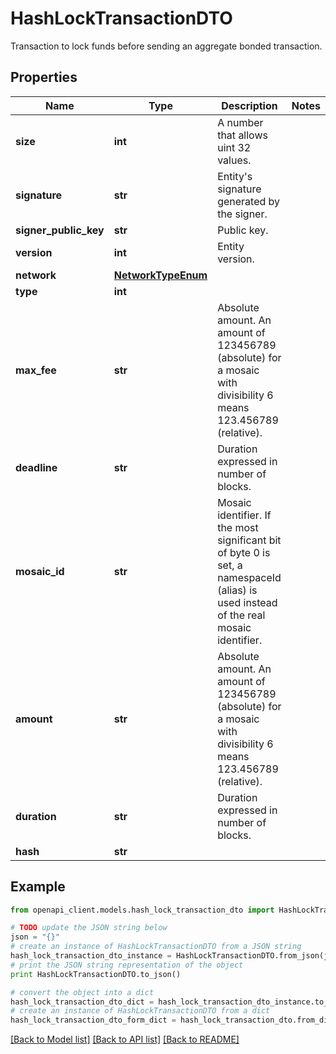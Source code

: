 # HashLockTransactionDTO

Transaction to lock funds before sending an aggregate bonded transaction.

## Properties

Name | Type | Description | Notes
------------ | ------------- | ------------- | -------------
**size** | **int** | A number that allows uint 32 values. | 
**signature** | **str** | Entity&#39;s signature generated by the signer. | 
**signer_public_key** | **str** | Public key. | 
**version** | **int** | Entity version. | 
**network** | [**NetworkTypeEnum**](NetworkTypeEnum.md) |  | 
**type** | **int** |  | 
**max_fee** | **str** | Absolute amount. An amount of 123456789 (absolute) for a mosaic with divisibility 6 means 123.456789 (relative). | 
**deadline** | **str** | Duration expressed in number of blocks. | 
**mosaic_id** | **str** | Mosaic identifier. If the most significant bit of byte 0 is set, a namespaceId (alias) is used instead of the real mosaic identifier.  | 
**amount** | **str** | Absolute amount. An amount of 123456789 (absolute) for a mosaic with divisibility 6 means 123.456789 (relative). | 
**duration** | **str** | Duration expressed in number of blocks. | 
**hash** | **str** |  | 

## Example

```python
from openapi_client.models.hash_lock_transaction_dto import HashLockTransactionDTO

# TODO update the JSON string below
json = "{}"
# create an instance of HashLockTransactionDTO from a JSON string
hash_lock_transaction_dto_instance = HashLockTransactionDTO.from_json(json)
# print the JSON string representation of the object
print HashLockTransactionDTO.to_json()

# convert the object into a dict
hash_lock_transaction_dto_dict = hash_lock_transaction_dto_instance.to_dict()
# create an instance of HashLockTransactionDTO from a dict
hash_lock_transaction_dto_form_dict = hash_lock_transaction_dto.from_dict(hash_lock_transaction_dto_dict)
```
[[Back to Model list]](../README.md#documentation-for-models) [[Back to API list]](../README.md#documentation-for-api-endpoints) [[Back to README]](../README.md)


